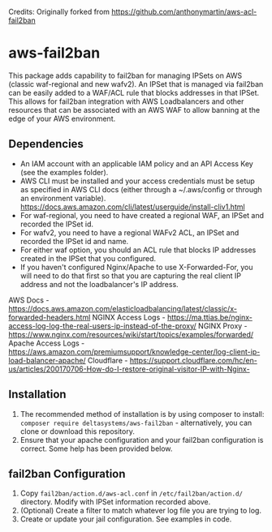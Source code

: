 Credits: Originally forked from https://github.com/anthonymartin/aws-acl-fail2ban

# aws-fail2ban
This package adds capability to fail2ban for managing IPSets on AWS (classic waf-regional and new wafv2). An IPSet that is managed via fail2ban can be easily added to a WAF/ACL rule that blocks addresses in that IPSet. This allows for fail2ban integration with AWS Loadbalancers and other resources that can be associated with an AWS WAF to allow banning at the edge of your AWS environment.

Dependencies
------
* An IAM account with an applicable IAM policy and an API Access Key (see the examples folder). 
* AWS CLI must be installed and your access credentials must be setup as specified in AWS CLI docs (either through a ~/.aws/config or through an environment variable). https://docs.aws.amazon.com/cli/latest/userguide/install-cliv1.html
* For waf-regional, you need to have created a regional WAF, an IPSet and recorded the IPSet id.
* For wafv2, you need to have a regional WAFv2 ACL, an IPSet and recorded the IPSet id and name.
* For either waf option, you should an ACL rule that blocks IP addresses created in the IPSet that you configured.
* If you haven't configured Nginx/Apache to use X-Forwarded-For, you will need to do that first so that you are capturing the real client IP address and not the loadbalancer's IP address.

AWS Docs - https://docs.aws.amazon.com/elasticloadbalancing/latest/classic/x-forwarded-headers.html
NGINX Access Logs - https://ma.ttias.be/nginx-access-log-log-the-real-users-ip-instead-of-the-proxy/
NGINX Proxy - https://www.nginx.com/resources/wiki/start/topics/examples/forwarded/
Apache Access Logs - https://aws.amazon.com/premiumsupport/knowledge-center/log-client-ip-load-balancer-apache/
Cloudflare - https://support.cloudflare.com/hc/en-us/articles/200170706-How-do-I-restore-original-visitor-IP-with-Nginx-

Installation
-----
1. The recommended method of installation is by using composer to install: `composer require deltasystems/aws-fail2ban` - alternatively, you can clone or download this repository.
2. Ensure that your apache configuration and your fail2ban configuration is correct. Some help has been provided below.

fail2ban Configuration
-----
1. Copy `fail2ban/action.d/aws-acl.conf` in `/etc/fail2ban/action.d/` directory. Modify with IPSet information recorded above.
2. (Optional) Create a filter to match whatever log file you are trying to log.
3. Create or update your jail configuration. See examples in code.
  
